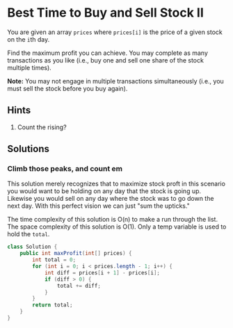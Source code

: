 # Best Time to Buy and Sell Stock II

You are given an array `prices` where `prices[i]` is the price of a given
stock on the `i`th day.

Find the maximum profit you can achieve. You may complete as many transactions
as you like (i.e., buy one and sell one share of the stock multiple times).

**Note:** You may not engage in multiple transactions simultaneously (i.e.,
you must sell the stock before you buy again).

## Hints

1. Count the rising?

## Solutions

### Climb those peaks, and count em

This solution merely recognizes that to maximize stock proft in this scenario
you would want to be holding on any day that the stock is going up. Likewise
you would sell on any day where the stock was to go down the next day. With
this perfect vision we can just "sum the upticks."

The time complexity of this solution is O(n) to make a run through the list.
The space complexity of this solution is O(1). Only a temp variable is used
to hold the `total`.

```java
class Solution {
    public int maxProfit(int[] prices) {
        int total = 0;
        for (int i = 0; i < prices.length - 1; i++) {
            int diff = prices[i + 1] - prices[i];
            if (diff > 0) {
                total += diff;
            }
        }
        return total;
    }
}
```
